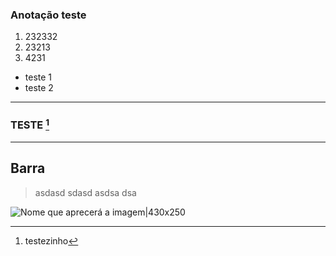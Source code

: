 ### Anotação teste

1. 232332
2. 23213
3. 4231
*  teste 1
* teste 2
--- 
### TESTE [^1]

----
###
## Barra
>asdasd
>sdasd
>asdsa
>dsa
>

[^1]: testezinho


![Nome que aprecerá a imagem|430x250](../Assets/Attachments/Anota%C3%A7%C3%A3o-1738677140904.png)





























































